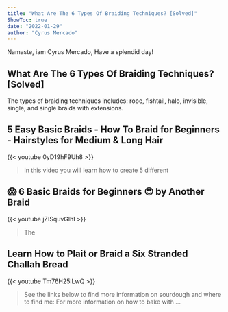 ```yaml
---
title: "What Are The 6 Types Of Braiding Techniques? [Solved]"
ShowToc: true 
date: "2022-01-29"
author: "Cyrus Mercado" 
---
```


Namaste, iam Cyrus Mercado, Have a splendid day!
## What Are The 6 Types Of Braiding Techniques? [Solved]
The types of braiding techniques includes: rope, fishtail, halo, invisible, single, and single braids with extensions.

## 5 Easy Basic Braids - How To Braid for Beginners - Hairstyles for Medium & Long Hair
{{< youtube 0yD19hF9Uh8 >}}
>In this video you will learn how to create 5 different 

## 😱 6 Basic Braids for Beginners 😍 by Another Braid
{{< youtube jZISquvGlhI >}}
>The 

## Learn How to Plait or Braid a Six Stranded Challah Bread
{{< youtube Tm76H25lLwQ >}}
>See the links below to find more information on sourdough and where to find me: For more information on how to bake with ...

